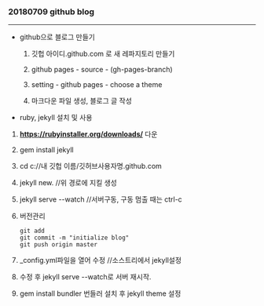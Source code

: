### 20180709 github blog
****

- github으로 블로그 만들기 

  1. 깃헙 아이디.github.com 로 새 레파지토리 만들기

  2. github pages - source -  (gh-pages-branch) 

  3. setting - github pages - choose a theme

  4. 마크다운 파일 생성, 블로그 글 작성

     

- ruby, jekyll 설치 및 사용

1. **https://rubyinstaller.org/downloads/**  다운

2. gem install jekyll

3. cd c://내 깃헙 이름/깃허브사용자명.github.com

4. jekyll new.  //위 경로에 지킬 생성

5. jekyll serve --watch //서버구동, 구동 멈출 때는 ctrl-c

6. 버전관리 

   ```
   git add
   git commit -m "initialize blog"
   git push origin master
   ```

7.  _config.yml파일을 열어 수정  //소스트리에서 jekyll설정

8.  수정 후 jekyll serve --watch로 서버 재시작. 

9.  gem install bundler 번들러 설치 후 jekyll theme 설정
